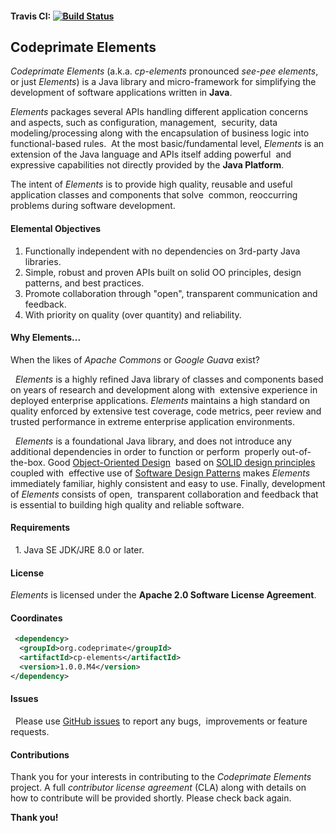 #### Travis CI: [![Build Status](https://travis-ci.org/codeprimate-software/cp-elements.svg?branch=master)](https://travis-ci.org/codeprimate-software/cp-elements)

## Codeprimate Elements 

*Codeprimate Elements* (a.k.a. *cp-elements* pronounced *see-pee elements*, or just *Elements*) is a Java library
and micro-framework for simplifying the development of software applications written in **Java**. 

*Elements* packages several APIs handling different application concerns and aspects, such as configuration, management,
 security, data modeling/processing along with the encapsulation of business logic into functional-based rules.
 At the most basic/fundamental level, *Elements* is an extension of the Java language and APIs itself adding powerful
 and expressive capabilities not directly provided by the **Java Platform**. 

The intent of *Elements* is to provide high quality, reusable and useful application classes and components that solve 
common, reoccurring problems during software development.

#### Elemental Objectives  

1. Functionally independent with no dependencies on 3rd-party Java libraries.
2. Simple, robust and proven APIs built on solid OO principles, design patterns, and best practices.
3. Promote collaboration through "open", transparent communication and feedback.
4. With priority on quality (over quantity) and reliability.  

#### Why Elements...  

When the likes of *Apache Commons* or *Google Guava* exist?

  *Elements* is a highly refined Java library of classes and components based on years of research and development
along with  extensive experience in deployed enterprise applications. *Elements* maintains a high standard on quality
enforced by extensive test coverage, code metrics, peer review and trusted performance in extreme enterprise
application environments.

  *Elements* is a foundational Java library, and does not introduce any additional dependencies in order to function
or perform  properly out-of-the-box.  Good [Object-Oriented Design](https://en.wikipedia.org/wiki/Object-oriented_design)
 based on [SOLID design principles](https://en.wikipedia.org/wiki/SOLID_(object-oriented_design)) coupled with
 effective use of [Software Design Patterns](https://en.wikipedia.org/wiki/Software_design_pattern) makes *Elements*
 immediately familiar, highly consistent and easy to use.  Finally, development of *Elements* consists of open,
 transparent collaboration and feedback that is essential to building high quality and reliable software.

#### Requirements

  1. Java SE JDK/JRE 8.0 or later.

#### License  

*Elements* is licensed under the **Apache 2.0 Software License Agreement**.  

#### Coordinates  

````xml
 <dependency> 
  <groupId>org.codeprimate</groupId> 
  <artifactId>cp-elements</artifactId> 
  <version>1.0.0.M4</version> 
</dependency>
````

#### Issues

  Please use [GitHub issues](https://github.com/codeprimate-software/cp-elements/issues) to report any bugs,  improvements
or feature requests.   

#### Contributions

Thank you for your interests in contributing to the *Codeprimate Elements* project.  A full *contributor license agreement*
(CLA) along with details on how to contribute will be provided shortly.  Please check back again.

**Thank you! **

